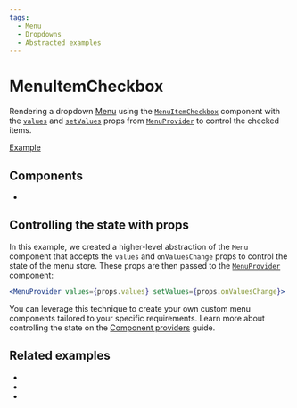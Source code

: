 ```yaml
---
tags:
  - Menu
  - Dropdowns
  - Abstracted examples
---
```


# MenuItemCheckbox

<div data-description>

Rendering a dropdown [Menu](/components/menu) using the [`MenuItemCheckbox`](/reference/menu-item-checkbox) component with the [`values`](/reference/menu-provider#values) and [`setValues`](/reference/menu-provider#setvalues) props from [`MenuProvider`](/reference/menu-provider) to control the checked items.


</div>

<div data-tags></div>

<a href="./index.tsx" data-playground>Example</a>

## Components

<div data-cards="components">

- [](/components/menu)

</div>

## Controlling the state with props

In this example, we created a higher-level abstraction of the `Menu` component that accepts the `values` and `onValuesChange` props to control the state of the menu store. These props are then passed to the [`MenuProvider`](/reference/menu-provider) component:

```jsx
<MenuProvider values={props.values} setValues={props.onValuesChange}>
```

You can leverage this technique to create your own custom menu components tailored to your specific requirements. Learn more about controlling the state on the [Component providers](/guide/component-providers#controlled-state) guide.

## Related examples

<div data-cards="examples">

- [](/examples/menu-nested)
- [](/examples/menu-tooltip)
- [](/examples/menu-framer-motion)

</div>

